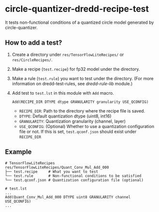# circle-quantizer-dredd-recipe-test

It tests non-functional conditions of a quantized circle model generated by circle-quantizer.

## How to add a test?

1. Create a directory under `res/TensorFlowLiteRecipes/` or `res/CircleRecipes/`.

2. Make a recipe (`test.recipe`) for fp32 model under the directory.

3. Make a rule (`test.rule`) you want to test under the directory.
(For more information on dredd-test-rules, see _dredd-rule-lib_ module.)

4. Add test to `test.lst` in this module with `Add` macro.
   ```
   Add(RECIPE_DIR DTYPE dtype GRANULARITY granularity USE_QCONFIG)
   ```
   - `RECIPE_DIR`: Path to the directory where the recipe file is saved.
   - `DTYPE`: Default quantization dtype (uint8, int16)
   - `GRANULARITY`: Quantization granularity (channel, layer)
   - `USE_QCONFIG`: (Optional) Whether to use a quantization configuration file or not.
   If this is set, `test.qconf.json` should exist under `RECIPE_DIR`

## Example

```
# TensorFlowLiteRecipes
res/TensorFlowLiteRecipes/Quant_Conv_Mul_Add_000
├── test.recipe     # What you want to test
└── test.rule       # Non-functional conditions to be satisfied
└── test.qconf.json # Quantization configuration file (optional)

# test.lst
...
Add(Quant_Conv_Mul_Add_000 DTYPE uint8 GRANULARITY channel USE_QCONFIG)
...
```
